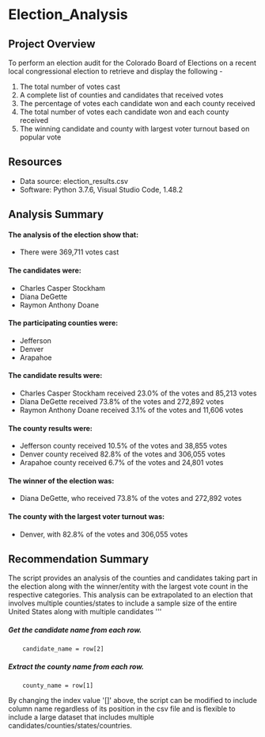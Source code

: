 # Election_Analysis

## Project Overview
To perform an election audit for the Colorado Board of Elections on a recent local congressional election to retrieve and display the following - 

  1) The total number of votes cast
  2) A complete list of counties and candidates that received votes
  3) The percentage of votes each candidate won and each county received 
  4) The total number of votes each candidate won and each county received 
  5) The winning candidate and county with largest voter turnout based on popular vote
  

## Resources
* Data source: election_results.csv
* Software: Python 3.7.6, Visual Studio Code, 1.48.2

## Analysis Summary
#### The analysis of the election show that:
* There were 369,711 votes cast

#### The candidates were:
* Charles Casper Stockham
* Diana DeGette
* Raymon Anthony Doane

#### The participating counties were:
* Jefferson
* Denver
* Arapahoe

#### The candidate results were:
* Charles Casper Stockham received 23.0% of the votes and 85,213 votes
* Diana DeGette received 73.8% of the votes and 272,892 votes
* Raymon Anthony Doane received 3.1% of the votes and 11,606 votes

#### The county results were:
* Jefferson county received 10.5% of the votes and 38,855 votes
* Denver county received 82.8% of the votes and 306,055 votes
* Arapahoe county received 6.7% of the votes and 24,801 votes

#### The winner of the election was:
* Diana DeGette, who received 73.8% of the votes and 272,892 votes 

#### The county with the largest voter turnout was:
* Denver, with 82.8% of the votes and 306,055 votes

## Recommendation Summary
The script provides an analysis of the counties and candidates taking part in the election along with the winner/entity with the largest vote count in the respective categories. This analysis can be extrapolated to an election that involves multiple counties/states to include a sample size of the entire United States along with multiple candidates
''' 
##### Get the candidate name from each row.
        candidate_name = row[2]

##### Extract the county name from each row.
        county_name = row[1]
        
By changing the index value '[]' above, the script can be modified to include column name regardless of its position in the csv file and is flexible to include a large dataset that includes multiple candidates/counties/states/countries.

